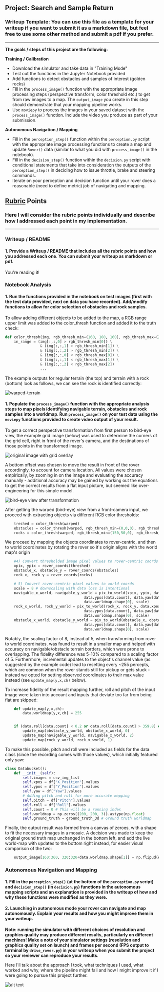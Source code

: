 ## Project: Search and Sample Return
### Writeup Template: You can use this file as a template for your writeup if you want to submit it as a markdown file, but feel free to use some other method and submit a pdf if you prefer.

---


**The goals / steps of this project are the following:**  

**Training / Calibration**  

* Download the simulator and take data in "Training Mode"
* Test out the functions in the Jupyter Notebook provided
* Add functions to detect obstacles and samples of interest (golden rocks)
* Fill in the `process_image()` function with the appropriate image processing steps (perspective transform, color threshold etc.) to get from raw images to a map.  The `output_image` you create in this step should demonstrate that your mapping pipeline works.
* Use `moviepy` to process the images in your saved dataset with the `process_image()` function.  Include the video you produce as part of your submission.

**Autonomous Navigation / Mapping**

* Fill in the `perception_step()` function within the `perception.py` script with the appropriate image processing functions to create a map and update `Rover()` data (similar to what you did with `process_image()` in the notebook). 
* Fill in the `decision_step()` function within the `decision.py` script with conditional statements that take into consideration the outputs of the `perception_step()` in deciding how to issue throttle, brake and steering commands. 
* Iterate on your perception and decision function until your rover does a reasonable (need to define metric) job of navigating and mapping.  

[//]: # (Image References)

[image1]: ./misc/rover_image.jpg
[image2]: ./calibration_images/example_grid1.jpg
[image3]: ./calibration_images/example_rock1.jpg
[thresh-1]: ./writeup-misc/writeup-tresh-1.png
[warped]: ./writeup-misc/warped.png

## [Rubric](https://review.udacity.com/#!/rubrics/916/view) Points
### Here I will consider the rubric points individually and describe how I addressed each point in my implementation.  

---
### Writeup / README

#### 1. Provide a Writeup / README that includes all the rubric points and how you addressed each one.  You can submit your writeup as markdown or pdf.  

You're reading it!

### Notebook Analysis
#### 1. Run the functions provided in the notebook on test images (first with the test data provided, next on data you have recorded). Add/modify functions to allow for color selection of obstacles and rock samples.

To allow adding different objects to be added to the map, a RGB range upper limit was added to the color_thresh function
 and added it to the truth check:
```python
def color_thresh(img, rgb_thresh_min=(160, 160, 160), rgb_thresh_max=(255, 255, 255)):
    in_range = (img[:,:,0] > rgb_thresh_min[0]) \
                & (img[:,:,1] > rgb_thresh_min[1]) \
                & (img[:,:,2] > rgb_thresh_min[2]) \
                & (img[:,:,0] < rgb_thresh_max[0]) \
                & (img[:,:,1] < rgb_thresh_max[1]) \
                & (img[:,:,2] < rgb_thresh_max[2])
                ...
```

The example outputs for regular terrain (the top) and terrain with a rock (bottom) look as follows, we can see the rock is identified correctly:

![warped-terrain][thresh-1]

#### 1. Populate the `process_image()` function with the appropriate analysis steps to map pixels identifying navigable terrain, obstacles and rock samples into a worldmap.  Run `process_image()` on your test data using the `moviepy` functions provided to create video output of your result. 

 To get a correct perspective transformation from first person to bird-eye view,
 the example grid image (below) was used to determine the corners of the grid cell, right in front of the rover's camera,
 and the destinations of those points in the transformed image.

![original image with grid overlay][image2]

 A bottom offset was chosen to move the result
 in front of the rover accordingly, to account for camera location. All values were chosen empirically,
 by zooming in on the image and evaluating the accuracy manually -
 additional accuracy may be gained by working out the equations to get the correct results from a flat input picture,
 but seemed like over-engineering for this simple model.

![bird-eye view after transformation][warped]

After getting the warped (bird-eye) view from a front-camera input, we proceed with extracting objects via different RGB color thresholds:
```python
    treshed = color_thresh(warped)
    obstacles = color_thresh(warped, rgb_thresh_min=(0,0,0), rgb_thresh_max=(159,159,159))
    rocks = color_thresh(warped, rgb_thresh_min=(150,50,0), rgb_thresh_max=(255,200,50))
```

We proceed by mapping the objects coordinates to rover-centric, and then to world coordinates by rotating the rover
 so it's origin aligns with the world map's origin
```python
    #4) Convert thresholded image pixel values to rover-centric coords
    xpix, ypix = rover_coords(threshed)
    obstacle_x, obstacle_y = rover_coords(obstacles)
    rock_x, rock_y = rover_coords(rocks)

    # 5) Convert rover-centric pixel values to world coords
    scale = 8 # downscaling with data loss is intentional
    navigable_x_world, navigable_y_world = pix_to_world(xpix, ypix, data.xpos[data.count],
                                    data.ypos[data.count], data.yaw[data.count],
                                    data.worldmap.shape[0], scale)
    rock_x_world, rock_y_world = pix_to_world(rock_x, rock_y, data.xpos[data.count],
                                    data.ypos[data.count], data.yaw[data.count],
                                    data.worldmap.shape[0], scale)
    obstacle_x_world, obstacle_y_world = pix_to_world(obstacle_x, obstacle_y, data.xpos[data.count],
                                    data.ypos[data.count], data.yaw[data.count],
                                    data.worldmap.shape[0], scale)
```

Notably, the scaling factor of 8, instead of 5, when transforming from rover to world coordinates,
was found to result in a smaller map and helped with accuracy on navigable/obstacle terrain borders, which were prone to overlapping.
The fidelity difference was 5-10% compared to a scaling factor of 5.
Furthermore, incremental updates to the object's channel value (as suggested by the example code) lead to resetting every ~255 percepts,
which are common when the rover stands still for pickup or gets stuck - instead we opted for setting observed coordinates
 to their max value instead (see `update_map(y,x,ch)` below).

To increase fidelity of the result mapping further, roll and pitch of the input image were taken into account and inputs that deviate too far from being flat are skipped:
```python
    def update_map(y,x,ch):
        data.worldmap[y,x,ch] = 255


    if (data.roll[data.count] < 0.2 or data.roll[data.count] > 359.8) or (data.pitch[data.count] < 0.2 or data.pitch[data.count] > 359.8):
        update_map(obstacle_y_world, obstacle_x_world, 0)
        update_map(navigable_y_world, navigable_x_world, 2)
        update_map(rock_y_world, rock_x_world, 1)
```

To make this possible, pitch and roll were included as fields for the data class (since the recording comes with those values), which initially featured only yaw:
```python
class Databucket():
    def __init__(self):
        self.images = csv_img_list
        self.xpos = df["X_Position"].values
        self.ypos = df["Y_Position"].values
        self.yaw = df["Yaw"].values
        # Adding pitch and roll for more accurate mapping
        self.pitch = df["Pitch"].values
        self.roll = df["Roll"].values
        self.count = 0 # This will be a running index
        self.worldmap = np.zeros((200, 200, 3)).astype(np.float)
        self.ground_truth = ground_truth_3d # Ground truth worldmap
```


Finally, the output result was formed from a canvas of zeroes, with a shape to fit the necessary images in a mosaic.
A decision was made to keep the original ground truth map unchanged in the bottom left,
and add the live world-map with updates to the bottom right instead, for easier visual comparison of the two:
```python
    output_image[160:360, 320:320+data.worldmap.shape[1]] = np.flipud(data.worldmap)
```


### Autonomous Navigation and Mapping

#### 1. Fill in the `perception_step()` (at the bottom of the `perception.py` script) and `decision_step()` (in `decision.py`) functions in the autonomous mapping scripts and an explanation is provided in the writeup of how and why these functions were modified as they were.


#### 2. Launching in autonomous mode your rover can navigate and map autonomously.  Explain your results and how you might improve them in your writeup.  

**Note: running the simulator with different choices of resolution and graphics quality may produce different results, particularly on different machines!  Make a note of your simulator settings (resolution and graphics quality set on launch) and frames per second (FPS output to terminal by `drive_rover.py`) in your writeup when you submit the project so your reviewer can reproduce your results.**

Here I'll talk about the approach I took, what techniques I used, what worked and why, where the pipeline might fail and how I might improve it if I were going to pursue this project further.  



![alt text][image3]


